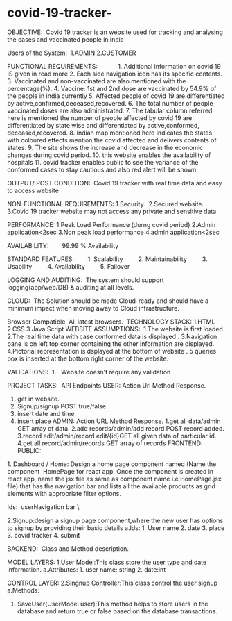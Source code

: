 # covid-19-tracker-
OBJECTIVE: 
         Covid 19 tracker is an website used for tracking and analysing the cases and vaccinated people in india

Users of the System: 
1.ADMIN 
2.CUSTOMER

FUNCTIONAL REQUIREMENTS:           
1. Additional information on covid 19 IS given in read more
2. Each side navigation icon has its specific contents.
3. Vaccinated and non-vaccinated are also mentioned with the percentage(%).
4. Vaccine: 1st  and 2nd dose are vaccinated by 54.9% of the people in india currently
5. Affected people of covid 19 are differentiated by active,confirmed,deceased,recovered.
6. The total number of people vaccinated doses are also administrated.
7. The tabular column referred here is mentioned the number of people affected by covid 19 are differentiated by state wise  and differentiated by active,conformed, deceased,recovered.
8. Indian map mentioned here indicates the states with coloured effects mention the covid affected and delivers contents of states.
9. The site shows the increase and decrease in the economic changes during covid period.
10. this website enables the availability of hospitals
11. covid tracker enables public to see the variance of the conformed cases to stay cautious and also red alert will be shown
 
 
OUTPUT/ POST CONDITION: 
Covid  19 tracker with real time data and easy to access website

NON-FUNCTIONAL REQUIREMENTS:
1.Security. 
2.Secured website.  
3.Covid 19 tracker website may not access any private and sensitive data

PERFORMANCE:
1.Peak Load Performance (durng covid period)
2.Admin application<2sec
3.Non peak load performance
4.admin application<2sec

AVAILABILITY:
       99.99 % Availability 

STANDARD FEATURES:
       1. Scalability 
       2. Maintainability 
       3. Usability 
       4. Availability 
       5. Failover 

LOGGING AND AUDITING:
 The system should support logging(app/web/DB) & auditing at all levels. 

CLOUD:
 The Solution should be made Cloud-ready and should have a minimum impact when moving away to Cloud infrastructure. 
 
Browser Compatible 
All latest browsers. 
TECHNOLOGY STACK:
1.HTML
2.CSS
3.Java Script
WEBSITE ASSUMPTIONS: 
1.The website is first loaded.
2.The real time data with  case conformed  data is displayed .
3.Navigation pane is on left top corner containing the other information are displayed. 
4.Pictorial representation is dsplayed at the bottom of website .
5 queries box is inserted at the bottom right corner of the website.

VALIDATIONS: 
1.   Website doesn't require any validation

PROJECT TASKS: 
API Endpoints 
USER:
Action Url Method Response.
1. get in website.
2. Signup/signup POST true/false.
3. insert date and time
4. insert place
ADMIN:
Action URL Method Response.
1.get all data/admin GET array of data.
2.add records/admin/add record POST record added.
3.record edit/admin/record edit/{id}GET all given data of particular id.
4.get all record/admin/records GET array of records 
FRONTEND:  
PUBLIC: 

1. Dashboard / Home: Design a home page component named (Name the component  HomePage for react app. Once the component is created in react app, name the jsx file as same as component name i.e HomePage.jsx file) that has the navigation bar and lists all the available products as grid elements with appropriate filter options. 

 Ids: 
userNavigation bar \

2.Signup:design a signup page component,where the new user has options to signup by providing their basic details
a.Ids:
     1. User name
     2. date
     3. place
     3. covid tracker
     4. submit


BACKEND: 
Class and Method description.

MODEL LAYERS:
1.User Model:This class store the user type and date information.
a.Attributes:
             1. user name: string
             2. date:int
 
CONTROL LAYER:
2.Singnup Controller:This class control the user signup
a.Methods:
1. SaveUser(UserModel user):This method helps to store users in the database and return true or false based on the database transactions.  






                   

 
 
